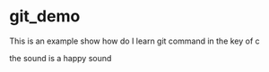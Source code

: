 # git_demo
This is an example show how do I learn git command in the key of c

the sound is a happy sound

```

```
